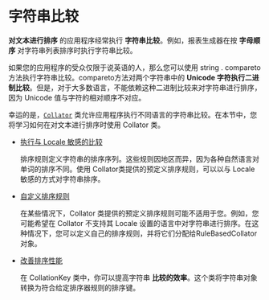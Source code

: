 # 字符串比较

**对文本进行排序** 的应用程序经常执行 **字符串比较**。例如，报表生成器在按 **字母顺序** 对字符串列表排序时执行字符串比较。

如果您的应用程序的受众仅限于说英语的人，那么您可以使用 string . compareto 方法执行字符串比较。compareto方法对两个字符串中的 **Unicode 字符执行二进制比较**。但是，对于大多数语言，不能依赖这种二进制比较来对字符串进行排序，因为 Unicode 值与字符的相对顺序不对应。

幸运的是，[`Collator`](https://docs.oracle.com/javase/8/docs/api/java/text/Collator.html) 类允许应用程序执行不同语言的字符串比较。在本节中，您将学习如何在对文本进行排序时使用 Collator 类。

- [执行与 Locale 敏感的比较](./locale.md)

  排序规则定义字符串的排序序列。这些规则因地区而异，因为各种自然语言对单词的排序不同。使用 Collator类提供的预定义排序规则，可以以与 Locale 敏感的方式对字符串排序。

- [自定义排序规则](./rule.md)

  在某些情况下，Collator 类提供的预定义排序规则可能不适用于您。例如，您可能希望在 Collator 不支持其 Locale 设置的语言中对字符串进行排序。在这种情况下，您可以定义自己的排序规则，并将它们分配给RuleBasedCollator 对象。

- [改善排序性能](./perform.md)

  在 CollationKey 类中，你可以提高字符串 **比较的效率**。这个类将字符串对象转换为符合给定排序器规则的排序键。

